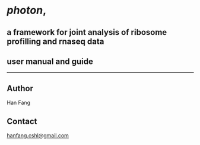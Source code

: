 # *photon*, 
## a framework for joint analysis of ribosome profilling and rnaseq data
## user manual and guide

--------

## Author
Han Fang

## Contact
hanfang.cshl@gmail.com
